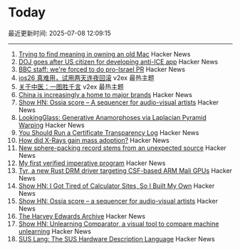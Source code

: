 # Today

最近更新时间: 2025-07-08 12:09:15

--- 
1. [Trying to find meaning in owning an old Mac](https://blog.decryption.net.au/posts/macse30.html) Hacker News
2. [DOJ goes after US citizen for developing anti-ICE app](https://appleinsider.com/articles/25/07/07/doj-goes-after-us-citizen-for-developing-anti-ice-app) Hacker News
3. [BBC staff: we're forced to do pro-Israel PR](https://www.owenjones.news/p/bbc-staff-were-forced-to-do-pro-israel) Hacker News
4. [ios26 真难用，试用两天连夜回滚](https://www.v2ex.com/t/1143639) v2ex 最热主题
5. [关于中医：一图胜千言](https://www.v2ex.com/t/1143638) v2ex 最热主题
6. [China is increasingly a home to major brands](https://musgrave.substack.com/p/oh-no-i-betrayed-america) Hacker News
7. [Show HN: Ossia score – A sequencer for audio-visual artists](https://github.com/ossia/score) Hacker News
8. [LookingGlass: Generative Anamorphoses via Laplacian Pyramid Warping](https://studios.disneyresearch.com/2025/06/09/lookingglass-generative-anamorphoses-via-laplacian-pyramid-warping/) Hacker News
9. [You Should Run a Certificate Transparency Log](https://words.filippo.io/run-sunlight/) Hacker News
10. [How did X-Rays gain mass adoption?](https://www.aditharun.com/p/how-did-x-rays-gain-mass-adoption) Hacker News
11. [New sphere-packing record stems from an unexpected source](https://www.quantamagazine.org/new-sphere-packing-record-stems-from-an-unexpected-source-20250707/) Hacker News
12. [My first verified imperative program](https://markushimmel.de/blog/my-first-verified-imperative-program/) Hacker News
13. [Tyr, a new Rust DRM driver targeting CSF-based ARM Mali GPUs](https://www.collabora.com/news-and-blog/news-and-events/introducing-tyr-a-new-rust-drm-driver.html) Hacker News
14. [Show HN: I Got Tired of Calculator Sites, So I Built My Own](https://news.ycombinator.com/item?id=44491938) Hacker News
15. [Show HN: Ossia score – a sequencer for audio-visual artists](https://github.com/ossia/score) Hacker News
16. [The Harvey Edwards Archive](https://www.harveyedwards-archive.com) Hacker News
17. [Show HN: Unlearning Comparator, a visual tool to compare machine unlearning](https://gnueaj.github.io/Machine-Unlearning-Comparator/) Hacker News
18. [SUS Lang: The SUS Hardware Description Language](https://sus-lang.org/) Hacker News
